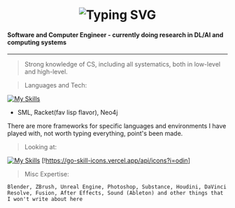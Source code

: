 <div align="center">
    <h1>
        <img src="https://readme-typing-svg.herokuapp.com?font=Jetbrains+mono&size=40&duration=3000&color=33FF33&center=true&vCenter=true&width=435&lines=+...;stop+lurking+here;" alt="Typing SVG"/>
    </h1>
</div>

#### **Software and Computer Engineer - currently doing research in DL/AI and computing systems**

<hr>

>Strong knowledge of CS, including all systematics, both in low-level and high-level.

>Languages and Tech:

[![My Skills](https://skillicons.dev/icons?i=c,cpp,vim,neovim,docker,cmake,git,elixir,go,unreal,unity,linux,postgres,sqlite,redis,mongodb,lua,python,bash,cs,java,html,css,react,threejs,js,ts)](https://skillicons.dev)
+ SML, Racket(fav lisp flavor), Neo4j

There are more frameworks for specific languages and environments I have played with, not worth typing everything, point's been made.

>Looking at:

[![My Skills](https://skillicons.dev/icons?i=zig,rust,ocaml)](https://skillicons.dev) [!https://go-skill-icons.vercel.app/api/icons?i=odin]

>Misc Expertise:

`Blender, ZBrush, Unreal Engine, Photoshop, Substance, Houdini, DaVinci Resolve, Fusion, After Effects, Sound (Ableton) and other things that I won't write about here`

<!---
Mirenk0/Mirenk0 is a ✨ special ✨ repository because its `README.md` (this file) appears on your GitHub profile.
You can click the Preview link to take a look at your changes.
--->
